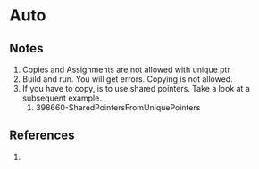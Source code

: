 # Auto

## Notes
1. Copies and Assignments are not allowed with unique ptr
2. Build and run. You will get errors. Copying is not allowed.
3. If you have to copy, is to use shared pointers. Take a look at a subsequent example.
   1. 398660-SharedPointersFromUniquePointers


## References

1. 

